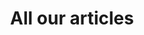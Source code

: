 ---
language: en
layout: blog-todos
title: All our articles
permalink: /en/blog/all/
permalink_otro_idioma: /blog/todos/
template: light

---